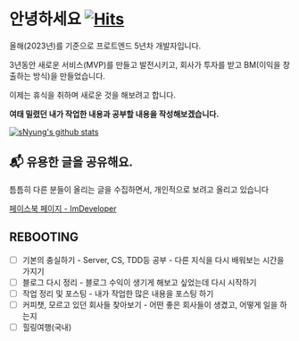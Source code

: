 # 안녕하세요 [![Hits](https://hits.seeyoufarm.com/api/count/incr/badge.svg?url=https%3A%2F%2Fgithub.com%2FSeonHyungJo&count_bg=%2379C83D&title_bg=%23555555&icon=deno.svg&icon_color=%23FFFFFF&title=Hello&edge_flat=false)](https://hits.seeyoufarm.com)

올해(2023년)를 기준으로 프로트엔드 5년차 개발자입니다.

3년동안 새로운 서비스(MVP)를 만들고 발전시키고, 회사가 투자를 받고 BM(이익을 창출하는 방식)을 만들었습니다.

이제는 휴식을 취하며 새로운 것을 해보려고 합니다.

**여태 밀렸던 내가 작업한 내용과 공부할 내용을 작성해보겠습니다.**

[![sNyung's github stats](https://github-readme-stats.vercel.app/api?username=SeonHyungJo&show_icons=true&theme=dracula)](https://github.com/SeonHyungJo)

## 📬 유용한 글을 공유해요.

틈틈히 다른 분들이 올리는 글을 수집하면서, 개인적으로 보려고 올리고 있습니다

[페이스북 페이지 - ImDeveloper](https://www.facebook.com/ImDevloper)

## REBOOTING

- [ ] 기본의 충실하기 - Server, CS, TDD등 공부 - 다른 지식을 다시 배워보는 시간을 가지기
- [ ] 블로그 다시 정리 - 블로그 수익이 생기게 해보고 싶었는데 다시 시작하기
- [ ] 작업 정리 및 포스팅 - 내가 작업한 많은 내용을 포스팅 하기
- [ ] 커피챗, 모르고 있던 회사들 찾아보기 - 어떤 좋은 회사들이 생겼고, 어떻게 일을 하는지
- [ ] 힐링여행(국내)
